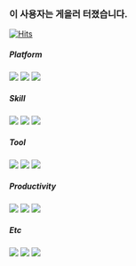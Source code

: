 ### 이 사용자는 게을러 터졌습니다.
[![Hits](https://hits.seeyoufarm.com/api/count/incr/badge.svg?url=https%3A%2F%2Fgithub.com%2Fzxcvb2002&count_bg=%23000000&title_bg=%23555555&icon=github.svg&icon_color=%23E7E7E7&title=Github&edge_flat=false)](https://hits.seeyoufarm.com)

##### Platform
<img src="https://img.shields.io/badge/iOS-000000?style=flat-square&logo=Apple&logoColor=white"/> <img src="https://img.shields.io/badge/watchOS-000000?style=flat-square&logo=Apple&logoColor=white"/> <img src="https://img.shields.io/badge/macOS-000000?style=flat-square&logo=Apple&logoColor=white"/>

##### Skill
<img src="https://img.shields.io/badge/Swift-F05138?style=flat-square&logo=Swift&logoColor=white"/> <img src="https://img.shields.io/badge/SwiftUI-2C68B5?style=flat-square&logo=Swift&logoColor=white"/> <img src="https://img.shields.io/badge/XCode-147EFB?style=flat-square&logo=xcode&logoColor=white"/>

##### Tool
<img src="https://img.shields.io/badge/Git-F05032?style=flat-square&logo=git&logoColor=white"/> <img src="https://img.shields.io/badge/GitHub-181717?style=flat-square&logo=github&logoColor=white"/>  <img src="https://img.shields.io/badge/GitKraken-179287?style=flat&logo=GitKraken&logoColor=white"/>

##### Productivity
<img src="https://img.shields.io/badge/Notion-000000?style=flat-square&logo=Notion&logoColor=white"/> <img src="https://img.shields.io/badge/Jira-0052CC?style=flat-square&logo=Jira&logoColor=white"/> <img src="https://img.shields.io/badge/Slack-4A154B?style=flat-square&logo=slack&logoColor=white"/>

##### Etc
<img src="https://img.shields.io/badge/Canva-00C4CC?style=flat-square&logo=Canva&logoColor=white"> <img src="https://img.shields.io/badge/Figma-purple?style=flat-square&logo=Figma&logoColor=white"/> <img src="https://img.shields.io/badge/Adobe-black?style=flat-square&logo=Adobe&logoColor=white"/>

<!--
![mazandi profile](http://mazandi.herokuapp.com/api?handle=zxcvb2002&theme=cold)</a>
-->

<!--
**zxcvb2002/zxcvb2002** is a ✨ _special_ ✨ repository because its `README.md` (this file) appears on your GitHub profile.

Here are some ideas to get you started:

- 🔭 I’m currently working on ...
- 🌱 I’m currently learning ...
- 👯 I’m looking to collaborate on ...
- 🤔 I’m looking for help with ...
- 💬 Ask me about ...
- 📫 How to reach me: ...
- 😄 Pronouns: ...
- ⚡ Fun fact: ...
-->
